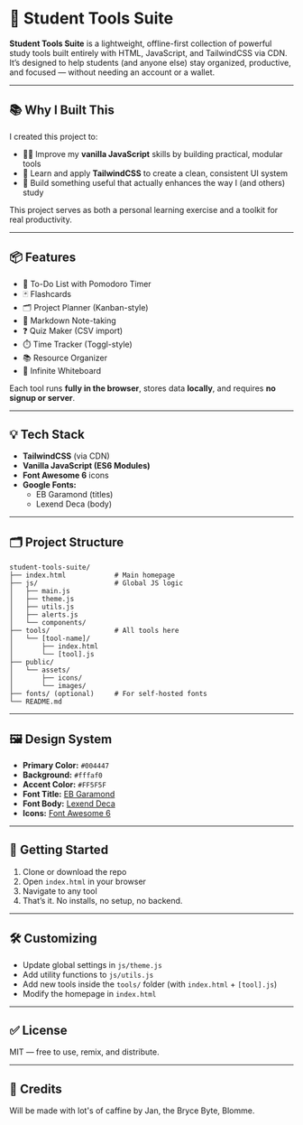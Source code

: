 # 🧠 Student Tools Suite

**Student Tools Suite** is a lightweight, offline-first collection of powerful study tools built entirely with HTML, JavaScript, and TailwindCSS via CDN.  
It’s designed to help students (and anyone else) stay organized, productive, and focused — without needing an account or a wallet.

---

## 📚 Why I Built This

I created this project to:

- 👨‍💻 Improve my **vanilla JavaScript** skills by building practical, modular tools
- 🎨 Learn and apply **TailwindCSS** to create a clean, consistent UI system
- 🧩 Build something useful that actually enhances the way I (and others) study

This project serves as both a personal learning exercise and a toolkit for real productivity.

---

## 📦 Features

- 📝 To-Do List with Pomodoro Timer  
- 🃏 Flashcards  
- 🗂️ Project Planner (Kanban-style)  
- 📓 Markdown Note-taking  
- ❓ Quiz Maker (CSV import)  
- ⏱️ Time Tracker (Toggl-style)  
- 📚 Resource Organizer  
- 🧾 Infinite Whiteboard  

Each tool runs **fully in the browser**, stores data **locally**, and requires **no signup or server**.

---

## 💡 Tech Stack

- **TailwindCSS** (via CDN)
- **Vanilla JavaScript (ES6 Modules)**
- **Font Awesome 6** icons
- **Google Fonts:**
  - EB Garamond (titles)
  - Lexend Deca (body)

---

## 🗂️ Project Structure

```
student-tools-suite/
├── index.html            # Main homepage
├── js/                   # Global JS logic
│   ├── main.js
│   ├── theme.js
│   ├── utils.js
│   ├── alerts.js
│   └── components/
├── tools/                # All tools here
│   └── [tool-name]/
│       ├── index.html
│       └── [tool].js
├── public/
│   └── assets/
│       ├── icons/
│       └── images/
├── fonts/ (optional)     # For self-hosted fonts
└── README.md
```

---

## 🖼️ Design System

- **Primary Color:** `#004447`
- **Background:** `#fffaf0`
- **Accent Color:** `#FF5F5F`
- **Font Title:** [EB Garamond](https://fonts.google.com/specimen/EB+Garamond)  
- **Font Body:** [Lexend Deca](https://fonts.google.com/specimen/Lexend+Deca)  
- **Icons:** [Font Awesome 6](https://cdnjs.cloudflare.com/ajax/libs/font-awesome/6.0.0/css/all.min.css)

---

## 🚀 Getting Started

1. Clone or download the repo
2. Open `index.html` in your browser
3. Navigate to any tool
4. That’s it. No installs, no setup, no backend.

---

## 🛠️ Customizing

- Update global settings in `js/theme.js`
- Add utility functions to `js/utils.js`
- Add new tools inside the `tools/` folder (with `index.html` + `[tool].js`)
- Modify the homepage in `index.html`

---

## ✅ License

MIT — free to use, remix, and distribute.

---

## 💬 Credits

Will be made with lot's of caffine by Jan, the Bryce Byte, Blomme.